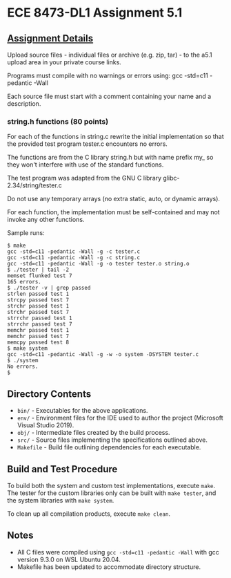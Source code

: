 # ECE 8473-DL1 Assignment 5.1

## [Assignment Details](https://fog.misty.com/perry/osp/a5.1/a5.1.html)
Upload source files - individual files or archive (e.g. zip, tar) - to the a5.1 upload area in your private course links.

Programs must compile with no warnings or errors using: gcc -std=c11 -pedantic -Wall

Each source file must start with a comment containing your name and a description.
### string.h functions (80 points)

For each of the functions in string.c rewrite the initial implementation so that the provided test program tester.c encounters no errors.

The functions are from the C library string.h but with name prefix my_ so they won't interfere with use of the standard functions.

The test program was adapted from the GNU C library glibc-2.34/string/tester.c

Do not use any temporary arrays (no extra static, auto, or dynamic arrays).

For each function, the implementation must be self-contained and may not invoke any other functions.

Sample runs:
```
$ make
gcc -std=c11 -pedantic -Wall -g -c tester.c
gcc -std=c11 -pedantic -Wall -g -c string.c
gcc -std=c11 -pedantic -Wall -g -o tester tester.o string.o
$ ./tester | tail -2
memset flunked test 7
165 errors.
$ ./tester -v | grep passed
strlen passed test 1
strcpy passed test 7
strchr passed test 1
strchr passed test 7
strrchr passed test 1
strrchr passed test 7
memchr passed test 1
memchr passed test 7
memcpy passed test 8
$ make system
gcc -std=c11 -pedantic -Wall -g -w -o system -DSYSTEM tester.c
$ ./system
No errors.
$ 
```

## Directory Contents
- `bin/` - Executables for the above applications.
- `env/` - Environment files for the IDE used to author the project (Microsoft Visual Studio 2019).
- `obj/` - Intermediate files created by the build process.
- `src/` - Source files implementing the specifications outlined above.
- `Makefile` - Build file outlining dependencies for each executable.

## Build and Test Procedure
To build both the system and custom test implementations, execute `make`. The tester for the custom libraries only can be built with `make tester`, and the system libraries with `make system`.

To clean up all compilation products, execute `make clean`.

## Notes
- All C files were compiled using `gcc -std=c11 -pedantic -Wall` with gcc version 9.3.0 on WSL Ubuntu 20.04.
- Makefile has been updated to accommodate directory structure.